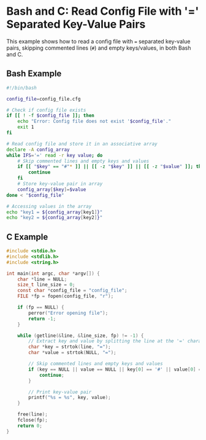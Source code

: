 # Bash and C: Read Config File with '=' Separated Key-Value Pairs

This example shows how to read a config file with `=` separated key-value pairs, skipping commented lines (`#`) and empty keys/values, in both Bash and C.

## Bash Example

```bash
#!/bin/bash

config_file=config_file.cfg

# Check if config file exists
if [[ ! -f $config_file ]]; then
    echo "Error: Config file does not exist '$config_file'."
    exit 1
fi

# Read config file and store it in an associative array
declare -A config_array
while IFS='=' read -r key value; do
    # Skip commented lines and empty keys and values
    if [[ "$key" == "#"* ]] || [[ -z "$key" ]] || [[ -z "$value" ]]; then
        continue
    fi
    # Store key-value pair in array
    config_array[$key]=$value
done < "$config_file"

# Accessing values in the array
echo "key1 = ${config_array[key1]}"
echo "key2 = ${config_array[key2]}"
```

## C Example

```c
#include <stdio.h>
#include <stdlib.h>
#include <string.h>

int main(int argc, char *argv[]) {
    char *line = NULL;
    size_t line_size = 0;
    const char *config_file = "config_file";
    FILE *fp = fopen(config_file, "r");

    if (fp == NULL) {
        perror("Error opening file");
        return -1;
    }

    while (getline(&line, &line_size, fp) != -1) {
        // Extract key and value by splitting the line at the '=' character
        char *key = strtok(line, "=");
        char *value = strtok(NULL, "=");

        // Skip commented lines and empty keys and values
        if (key == NULL || value == NULL || key[0] == '#' || value[0] == '\n') {
            continue;
        }

        // Print key-value pair
        printf("%s = %s", key, value);
    }

    free(line);
    fclose(fp);
    return 0;
}
```
